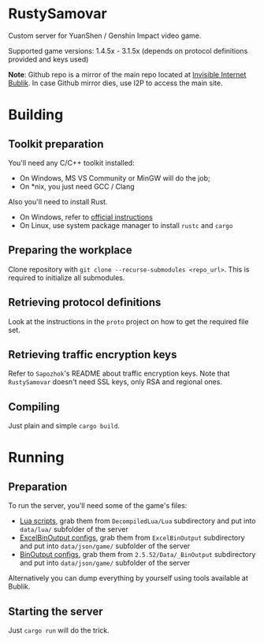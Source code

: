 RustySamovar
===============================
Custom server for YuanShen / Genshin Impact video game.

Supported game versions: 1.4.5x - 3.1.5x (depends on protocol definitions provided and keys used)

**Note**: Github repo is a mirror of the main repo located at [Invisible Internet Bublik](http://bublik.i2p). 
In case Github mirror dies, use I2P to access the main site.

# Building

## Toolkit preparation

You'll need any C/C++ toolkit installed:

- On Windows, MS VS Community or MinGW will do the job;
- On *nix, you just need GCC / Clang

Also you'll need to install Rust.

- On Windows, refer to [official instructions](https://www.rust-lang.org/tools/install)
- On Linux, use system package manager to install `rustc` and `cargo`

## Preparing the workplace

Clone repository with `git clone --recurse-submodules <repo_url>`. This is required to initialize all submodules.

## Retrieving protocol definitions

Look at the instructions in the `proto` project on how to get the required file set.

## Retrieving traffic encryption keys

Refer to `Sapozhok`'s README about traffic encryption keys. Note that `RustySamovar` doesn't need SSL keys, only RSA and regional ones.

## Compiling

Just plain and simple `cargo build`.

# Running

## Preparation

To run the server, you'll need some of the game's files:

- [Lua scripts](https://github.com/14eyes/YSLua), grab them from `DecompiledLua/Lua` subdirectory and put into `data/lua/` subfolder of
  the server
- [ExcelBinOutput configs](https://github.com/Dimbreath/GenshinData), grab them from `ExcelBinOutput` subdirectory and put into
  `data/json/game/` subfolder of the server
- [BinOutput configs](https://github.com/radioegor146/gi-bin-output), grab them from `2.5.52/Data/_BinOutput` subdirectory and put into
  `data/json/game/` subfolder of the server

Alternatively you can dump everything by yourself using tools available at Bublik.

## Starting the server

Just `cargo run` will do the trick.
